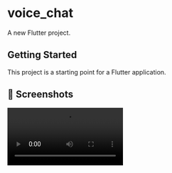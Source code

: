 # voice_chat

A new Flutter project.

## Getting Started

This project is a starting point for a Flutter application.


## :camera_flash: Screenshots
<!-- You can add more screenshots here if you like -->
<video src="/results/screenshot_1.jpeg" width="260">

A few resources to get you started if this is your first Flutter project:

- [Lab: Write your first Flutter app](https://flutter.dev/docs/get-started/codelab)
- [Cookbook: Useful Flutter samples](https://flutter.dev/docs/cookbook)

For help getting started with Flutter, view our
[online documentation](https://flutter.dev/docs), which offers tutorials,
samples, guidance on mobile development, and a full API reference.
